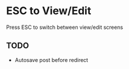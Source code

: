 # ESC to View/Edit

Press ESC to switch between view/edit screens

## TODO

* Autosave post before redirect
